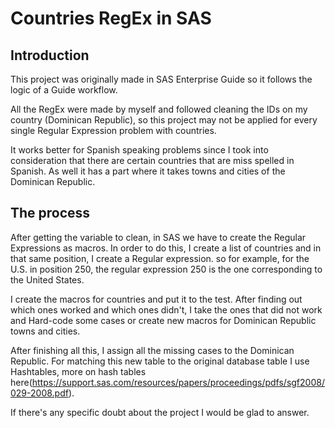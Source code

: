 # Countries RegEx in SAS

## Introduction
This project was originally made in SAS Enterprise Guide so it follows the logic of a Guide workflow. 

All the RegEx were made by myself and followed cleaning the IDs on my country (Dominican Republic), so this project may not be applied for every single Regular Expression problem with countries. 

It works better for Spanish speaking problems since I took into consideration that there are certain countries that are miss spelled in Spanish. As well it has a part where it takes towns and cities of the Dominican Republic.

## The process 
After getting the variable to clean, in SAS we have to create the Regular Expressions as macros. In order to do this, I create a list of countries and in that same position, I create a Regular expression. so for example, for the U.S. in position 250, the regular expression 250 is the one corresponding to the United States. 

I create the macros for countries and put it to the test. After finding out which ones worked and which ones didn't, I take the ones that did not work and Hard-code some cases or create new macros for Dominican Republic towns and cities. 

After finishing all this, I assign all the missing cases to the Dominican Republic. For matching this new table to the original database table I use Hashtables, more on hash tables here(https://support.sas.com/resources/papers/proceedings/pdfs/sgf2008/029-2008.pdf).


If there's any specific doubt about the project I would be glad to answer.
